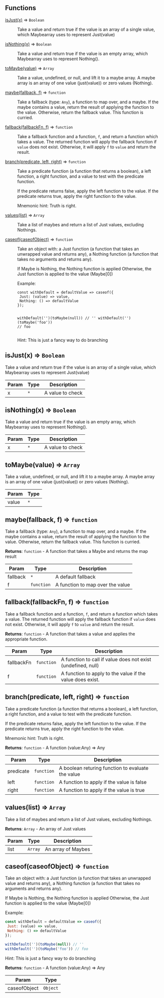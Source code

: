 ## Functions

<dl>
<dt><a href="#isJust">isJust(x)</a> ⇒ <code>Boolean</code></dt>
<dd><p>Take a value and return true if the value is an array of a single
value, which Maybearray uses to represent Just(value)</p>
</dd>
<dt><a href="#isNothing">isNothing(x)</a> ⇒ <code>Boolean</code></dt>
<dd><p>Take a value and return true if the value is an empty array,
which Maybearray uses to represent Nothing().</p>
</dd>
<dt><a href="#toMaybe">toMaybe(value)</a> ⇒ <code>Array</code></dt>
<dd><p>Take a value, undefined, or null, and lift
it to a maybe array.
A maybe array is an array of one value (just(value))
or zero values (Nothing).</p>
</dd>
<dt><a href="#maybe">maybe(fallback, f)</a> ⇒ <code>function</code></dt>
<dd><p>Take a fallback (type: <code>Any</code>), a function to map over, and a maybe.
If the maybe contains a value, return the result of applying
the function to the value. Otherwise, return the fallback value.
This function is curried.</p>
</dd>
<dt><a href="#fallback">fallback(fallbackFn, f)</a> ⇒ <code>function</code></dt>
<dd><p>Take a fallback function and a function, <code>f</code>, and return a function which takes a value.
The returned function will apply the fallback function if <code>value</code> does not exist.
Otherwise, it will apply <code>f</code> to <code>value</code> and return the result.</p>
</dd>
<dt><a href="#branch">branch(predicate, left, right)</a> ⇒ <code>function</code></dt>
<dd><p>Take a predicate function (a function that returns a boolean),
a left function, a right function, and a value to test with the
predicate function.</p>
<p>If the predicate returns false, apply the left function to the value.
If the predicate returns true, apply the right function to the value.</p>
<p>Mnemonic hint: Truth is right.</p>
</dd>
<dt><a href="#values">values(list)</a> ⇒ <code>Array</code></dt>
<dd><p>Take a list of maybes and return a list of Just values, excluding Nothings.</p>
</dd>
<dt><a href="#caseof">caseof(caseofObject)</a> ⇒ <code>function</code></dt>
<dd><p>Take an object with:
 a Just function (a function that takes an unwrapped value and returns any),
 a Nothing function (a function that takes no arguments and returns any).</p>
<p>If Maybe is Nothing, the Nothing function is applied
Otherwise, the Just function is applied to the value (Maybe[0])</p>
<p>Example:</p>
<pre><code class="language-javascript">const withDefault = defaultValue =&gt; caseof({
 Just: (value) =&gt; value,
 Nothing: () =&gt; defaultValue
});

withDefault(&#39;&#39;)(toMaybe(null)) // &#39;&#39;
withDefault(&#39;&#39;)(toMaybe(&#39;foo&#39;)) // foo</code></pre>
<p>Hint: This is just a fancy way to do branching</p>
</dd>
</dl>

<a name="isJust"></a>

## isJust(x) ⇒ <code>Boolean</code>
Take a value and return true if the value is an array of a single
value, which Maybearray uses to represent Just(value)


| Param | Type | Description |
| --- | --- | --- |
| x | <code>\*</code> | A value to check |

<a name="isNothing"></a>

## isNothing(x) ⇒ <code>Boolean</code>
Take a value and return true if the value is an empty array,
which Maybearray uses to represent Nothing().


| Param | Type | Description |
| --- | --- | --- |
| x | <code>\*</code> | A value to check |

<a name="toMaybe"></a>

## toMaybe(value) ⇒ <code>Array</code>
Take a value, undefined, or null, and lift
it to a maybe array.
A maybe array is an array of one value (just(value))
or zero values (Nothing).


| Param | Type |
| --- | --- |
| value | <code>\*</code> | 

<a name="maybe"></a>

## maybe(fallback, f) ⇒ <code>function</code>
Take a fallback (type: `Any`), a function to map over, and a maybe.
If the maybe contains a value, return the result of applying
the function to the value. Otherwise, return the fallback value.
This function is curried.

**Returns**: <code>function</code> - A function that takes a Maybe and returns the map result  

| Param | Type | Description |
| --- | --- | --- |
| fallback | <code>\*</code> | A default fallback |
| f | <code>function</code> | A function to map over the value |

<a name="fallback"></a>

## fallback(fallbackFn, f) ⇒ <code>function</code>
Take a fallback function and a function, `f`, and return a function which takes a value.
The returned function will apply the fallback function if `value` does not exist.
Otherwise, it will apply `f` to `value` and return the result.

**Returns**: <code>function</code> - A function that takes a value and applies the appropriate function.  

| Param | Type | Description |
| --- | --- | --- |
| fallbackFn | <code>function</code> | A function to call if value does not exist (undefined, null) |
| f | <code>function</code> | A function to apply to the value if the value does exist. |

<a name="branch"></a>

## branch(predicate, left, right) ⇒ <code>function</code>
Take a predicate function (a function that returns a boolean),
a left function, a right function, and a value to test with the
predicate function.

If the predicate returns false, apply the left function to the value.
If the predicate returns true, apply the right function to the value.

Mnemonic hint: Truth is right.

**Returns**: <code>function</code> - A function (value:Any) => Any  

| Param | Type | Description |
| --- | --- | --- |
| predicate | <code>function</code> | A boolean returing function to evaluate the value |
| left | <code>function</code> | A function to apply if the value is false |
| right | <code>function</code> | A function to apply if the value is true |

<a name="values"></a>

## values(list) ⇒ <code>Array</code>
Take a list of maybes and return a list of Just values, excluding Nothings.

**Returns**: <code>Array</code> - An array of Just values  

| Param | Type | Description |
| --- | --- | --- |
| list | <code>Array</code> | An array of Maybes |

<a name="caseof"></a>

## caseof(caseofObject) ⇒ <code>function</code>
Take an object with:
 a Just function (a function that takes an unwrapped value and returns any),
 a Nothing function (a function that takes no arguments and returns any).

If Maybe is Nothing, the Nothing function is applied
Otherwise, the Just function is applied to the value (Maybe[0])

Example:
```javascript
const withDefault = defaultValue => caseof({
 Just: (value) => value,
 Nothing: () => defaultValue
});

withDefault('')(toMaybe(null)) // ''
withDefault('')(toMaybe('foo')) // foo
```

Hint: This is just a fancy way to do branching

**Returns**: <code>function</code> - A function (value:Any) => Any  

| Param | Type |
| --- | --- |
| caseofObject | <code>Object</code> | 

